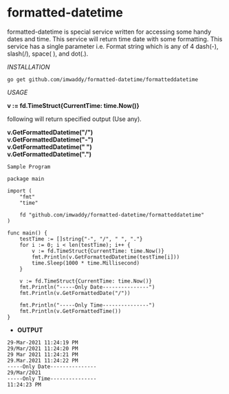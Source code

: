 # formatted-datetime

formatted-datetime is special service written for accessing some handy dates and time.
This service will return time date with some formatting.
This service has a single parameter i.e. Format string which is any of 4  dash(-), slash(/), space( ), and dot(.).


*INSTALLATION*

```
go get github.com/imwaddy/formatted-datetime/formatteddatetime

````

*USAGE*

<b> v := fd.TimeStruct{CurrentTime: time.Now()} </b>

following will return specified output (Use any).

<b> v.GetFormattedDatetime("/") </b> <br>
<b> v.GetFormattedDatetime("-") </b> <br>
<b> v.GetFormattedDatetime(" ") </b> <br>
<b> v.GetFormattedDatetime(".") </b> <br>

` Sample Program `
```
package main

import (
	"fmt"
	"time"

	fd "github.com/imwaddy/formatted-datetime/formatteddatetime"
)

func main() {
	testTime := []string{"-", "/", " ", "."}
	for i := 0; i < len(testTime); i++ {
		v := fd.TimeStruct{CurrentTime: time.Now()}
		fmt.Println(v.GetFormattedDatetime(testTime[i]))
		time.Sleep(1000 * time.Millisecond)
	}

	v := fd.TimeStruct{CurrentTime: time.Now()}
	fmt.Println("-----Only Date---------------")
	fmt.Println(v.GetFormattedDate("/"))

	fmt.Println("-----Only Time---------------")
	fmt.Println(v.GetFormattedTime())
}

```

* <b> OUTPUT </b>
```
29-Mar-2021 11:24:19 PM
29/Mar/2021 11:24:20 PM
29 Mar 2021 11:24:21 PM
29.Mar.2021 11:24:22 PM
-----Only Date---------------
29/Mar/2021
-----Only Time---------------
11:24:23 PM
```
